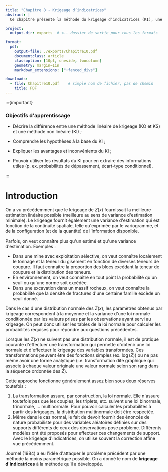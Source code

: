 ```yaml
---
title: "Chapitre 8 - Krigeage d’indicatrices"
abstract: |
  Ce chapitre présente la méthode du krigeage d’indicatrices (KI), une approche non linéaire permettant de modéliser des variables aléatoires en tenant compte de leur distribution non normale. Nous comparons le KI aux méthodes linéaires classiques de krigeage ordinaire (KO) et krigeage simple (KS), en mettant en lumière ses hypothèses, ses avantages et ses limites. Le krigeage d’indicatrices offre des outils puissants pour estimer des probabilités de dépassement de seuils et calculer des écarts-types conditionnels, particulièrement utiles en contexte minier et environnemental. Ce chapitre vise à donner au lecteur les connaissances nécessaires pour appliquer efficacement le KI et interpréter ses résultats dans diverses situations pratiques. 

project:
  output-dir: exports  # <-- dossier de sortie pour tous les formats

format:
  pdf:
    output-file: ./exports/Chapitre10.pdf
    documentclass: article
    classoption: [10pt, oneside, twocolumn]
    geometry: margin=1in
    markdown_extensions: ["+fenced_divs"]

downloads:
  - file: Chapitre10.pdf    # simple nom de fichier, pas de chemin
    title: PDF
---
```


:::{important}
### Objectifs d'apprentissage
-   Décrire la différence entre une méthode linéaire de krigeage (KO et KS) et une méthode non linéaire (KI) ;

-   Comprendre les hypothèses à la base du KI ;

-   Expliquer les avantages et inconvénients du KI ;

-   Pouvoir utiliser les résultats du KI pour en extraire des informations utiles (p. ex. probabilités de dépassement, écart-type conditionnel).

:::

# Introduction

On a vu précédemment que le krigeage de $Z(x)$ fournissait la meilleure estimation linéaire possible (meilleure au sens de variance d'estimation minimale). Le krigeage fournit également une variance d'estimation qui est fonction de la continuité spatiale, telle qu'exprimée par le variogramme, et de la configuration (et de la quantité) de l'information disponible.

Parfois, on veut connaître plus qu'un estimé et qu'une variance d'estimation. Exemples :

- Dans une mine avec exploitation sélective, on veut connaître localement le tonnage et la teneur du gisement en fonction de diverses teneurs de coupure. Il faut connaître la proportion des blocs excédant la teneur de coupure et la distribution des teneurs.
- En environnement, on veut connaître en tout point la probabilité qu'un seuil ou qu'une norme soit excédée.
- Dans une excavation dans un massif rocheux, on veut connaître la probabilité que la densité de fractures d'une certaine famille excède un seuil donné.

Dans le cas d'une distribution normale des $Z(x)$, les paramètres obtenus par krigeage correspondent à la moyenne et la variance d'une loi normale conditionnée par les valeurs prises par les observations ayant servi au krigeage. On peut donc utiliser les tables de la loi normale pour calculer les probabilités requises pour répondre aux questions précédentes.

Lorsque les $Z(x)$ ne suivent pas une distribution normale, il est de pratique courante d'effectuer une transformation qui permette d'obtenir une loi normale et d'effectuer le krigeage des variables transformées. Ces transformations peuvent être des fonctions simples (ex. $\log(Z)$) ou ne pas même avoir une forme analytique (i.e. transformation dite graphique qui associe à chaque valeur originale une valeur normale selon son rang dans la séquence ordonnée des $Z$).

Cette approche fonctionne généralement assez bien sous deux réserves toutefois :

1. La transformation assure, par construction, la loi normale. Elle n'assure toutefois pas que les couples, les triplets, etc. suivent une loi binormale, trinormale, ... multinormale. Pour pouvoir calculer les probabilités à partir des krigeages, la distribution multinormale doit être respectée.
2. Même dans le cas normal, le fait de devoir fournir des énoncés de nature probabiliste pour des variables aléatoires définies sur des supports différents de ceux des observations pose problème. Différents modèles ont été proposés pour effectuer ces changements de support. Avec le krigeage d'indicatrices, on utilise souvent la correction affine vue précédemment.

Journel (1984) a eu l'idée d'attaquer le problème précédent par une méthode la moins paramétrique possible. On a donné le nom de **krigeage d'indicatrices** à la méthode qu'il a développée.
